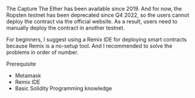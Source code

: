 The Capture The Ether has been available since 2019. And for now, the Ropsten testnet has been deprecated since Q4 2022, so the users cannot deploy the contract via the
official website. As a result, users need to manually deploy the contract in another testnet.

For beginners, I suggest using a Remix IDE for deploying smart contracts because Remix is a no-setup tool.
And I recommended to solve the problems in order of number.

Prerequisite
- Metamask
- Remix IDE
- Basic Solidity Programming knowledge
 
